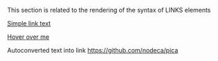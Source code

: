 This section is related to the rendering of the syntax of LINKS elements

[Simple link text](http://dev.nodeca.com)

[Hover over me](http://nodeca.github.io/pica/demo/ "Was ist das mein freund?")

Autoconverted text into link https://github.com/nodeca/pica